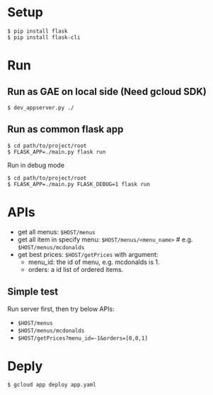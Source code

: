# Setup

```shell
$ pip install flask
$ pip install flask-cli
```

# Run

## Run as GAE on local side (Need gcloud SDK)

```shell
$ dev_appserver.py ./
```

## Run as common flask app

```shell
$ cd path/to/project/root
$ FLASK_APP=./main.py flask run
```

Run in debug mode
```shell
$ cd path/to/project/root
$ FLASK_APP=./main.py FLASK_DEBUG=1 flask run
```

# APIs

* get all menus: `$HOST/menus`
* get all item in specify menu: `$HOST/menus/<menu_name>`  # e.g. `$HOST/menus/mcdonalds`
* get best prices: `$HOST/getPrices` with argument:
    * menu_id: the id of menu, e.g. mcdonalds is 1.
    * orders: a id list of ordered items.

## Simple test
Run server first, then try below APIs:
* `$HOST/menus`
* `$HOST/menus/mcdonalds`
* `$HOST/getPrices?menu_id=-1&orders=[0,0,1]`

# Deply

```shell
$ gcloud app deploy app.yaml
```

